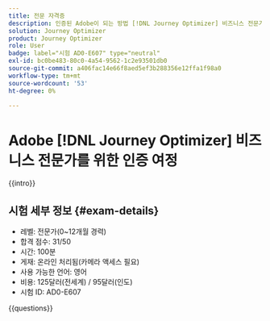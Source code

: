 ```yaml
---
title: 전문 자격증
description: 인증된 Adobe이 되는 방법 [!DNL Journey Optimizer] 비즈니스 전문가
solution: Journey Optimizer
product: Journey Optimizer
role: User
badge: label="시험 AD0-E607" type="neutral"
exl-id: bc0be483-80c0-4a54-9562-1c2e93501db0
source-git-commit: a406fac14e66f8aed5ef3b288356e12ffa1f98a0
workflow-type: tm+mt
source-wordcount: '53'
ht-degree: 0%

---
```


# Adobe [!DNL Journey Optimizer] 비즈니스 전문가를 위한 인증 여정

{{intro}}

## 시험 세부 정보 {#exam-details}

* 레벨: 전문가(0~12개월 경력)
* 합격 점수: 31/50
* 시간: 100분
* 게재: 온라인 처리됨(카메라 액세스 필요)
* 사용 가능한 언어: 영어
* 비용: 125달러(전세계) / 95달러(인도)
* 시험 ID: AD0-E607

{{questions}}
